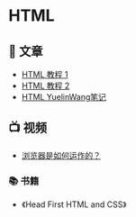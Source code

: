 # HTML

## 📄 文章 
- [HTML 教程 1](https://www.runoob.com/html/html-tutorial.html)
- [HTML 教程 2](https://developer.mozilla.org/zh-CN/docs/learn)
- [HTML YuelinWang笔记](https://mubu.com/doc/a9YYeiV0Y0)

## 📺 视频
- [浏览器是如何运作的？](https://www.bilibili.com/video/BV1x54y1B7RE/)

### 📚 书籍
- 《Head First HTML and CSS》
